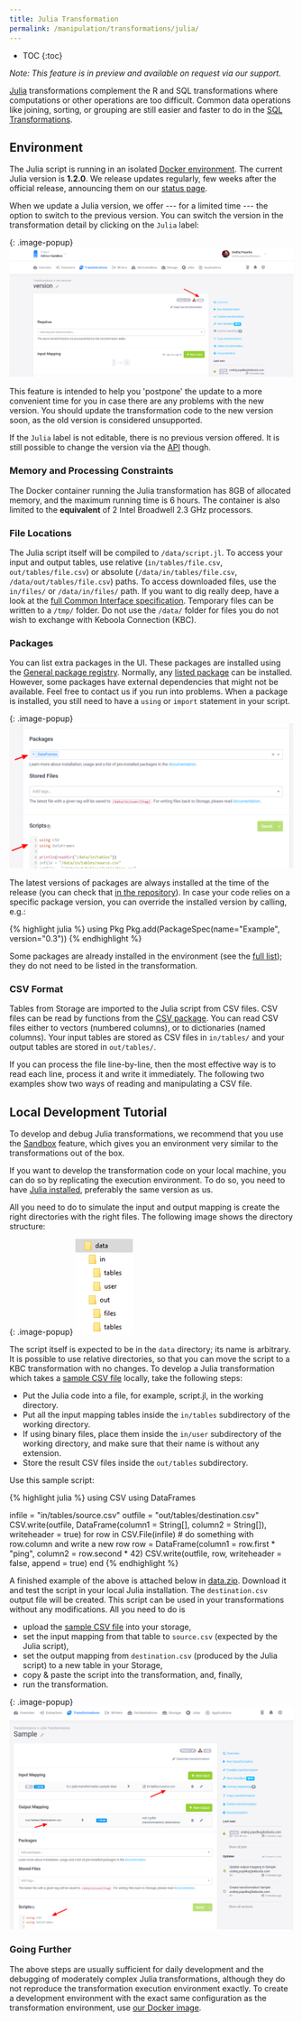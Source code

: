 ```yaml
---
title: Julia Transformation
permalink: /manipulation/transformations/julia/
---
```


* TOC
{:toc}

*Note: This feature is in preview and available on request via our support.*

[Julia](https://julialang.org/) transformations complement the R and SQL transformations where computations or other operations are too difficult.
Common data operations like joining, sorting, or grouping are still easier and faster to do in the [SQL Transformations](/manipulation/transformations/).

## Environment
The Julia script is running in an isolated [Docker environment](https://developers.keboola.com/integrate/docker-bundle/).
The current Julia version is **1.2.0**. We release updates regularly, few weeks after the official release, announcing them
on our [status page](http://status.keboola.com/).

When we update a Julia version, we offer --- for a limited time --- the option to switch to the previous version. You can
switch the version in the transformation detail by clicking on the `Julia` label:

{: .image-popup}
![Screenshot - Transformations Versions](/manipulation/transformations/julia/versions.png)

This feature is intended to help you 'postpone' the update to a more convenient time for you in case there are
any problems with the new version. You should update the transformation code to the new version soon, as the old
version is considered unsupported.

If the `Julia` label is not editable, there is no previous version offered. It is still possible to change the version
via the [API](https://developers.keboola.com/integrate/storage/api/configurations/) though.

### Memory and Processing Constraints
The Docker container running the Julia transformation has 8GB of allocated memory, and the maximum running time is 6 hours.
The container is also limited to the **equivalent** of 2 Intel Broadwell 2.3 GHz processors.

### File Locations
The Julia script itself will be compiled to `/data/script.jl`. To access your input and output tables, use
relative (`in/tables/file.csv`, `out/tables/file.csv`) or absolute (`/data/in/tables/file.csv`, `/data/out/tables/file.csv`) paths.
To access downloaded files, use the `in/files/` or `/data/in/files/` path. If you want to dig really deep,
have a look at the [full Common Interface specification](https://developers.keboola.com/extend/common-interface/).
Temporary files can be written to a `/tmp/` folder. Do not use the `/data/` folder for files you do not wish to exchange with Keboola Connection (KBC).

### Packages
You can list extra packages in the UI. These packages are installed using the [General package registry](https://github.com/JuliaRegistries/General).
Normally, any [listed package](https://github.com/JuliaRegistries/General) can be installed. However, some packages have external dependencies that might not be available.
Feel free to contact us if you run into problems. When a package is installed, you still need to have a `using` or `import` statement in your script.

{: .image-popup}
![Screenshot - Package Configuration](/manipulation/transformations/julia/packages.png)

The latest versions of packages are always installed at the time of the release (you can check that
[in the repository](https://github.com/keboola/docker-custom-julia/releases)). In case your code relies on a specific package version, 
you can override the installed version by calling, e.g.:

{% highlight julia %}
using Pkg
Pkg.add(PackageSpec(name="Example", version="0.3"))
{% endhighlight %}

Some packages are already installed in the environment
(see the [full list](https://github.com/keboola/docker-custom-julia/blob/master/install.jl)); 
they do not need to be listed in the transformation.

### CSV Format
Tables from Storage are imported to the Julia script from CSV files. CSV files can be read by functions
from the [CSV package](https://juliadata.github.io/CSV.jl/stable/).
You can read CSV files either to vectors (numbered columns), or to dictionaries (named columns).
Your input tables are stored as CSV files in `in/tables/` and your output tables are stored in `out/tables/`.

If you can process the file line-by-line, then the most effective way is to read each line, process it and write
it immediately. The following two examples show two ways of reading and manipulating a CSV file.

## Local Development Tutorial
To develop and debug Julia transformations, we recommend that you use the [Sandbox](/manipulation/transformations/sandbox/) feature, which gives you an environment very similar to the transformations out of the box.

If you want to develop the transformation code on your local machine, you can do so by replicating the execution environment.
To do so, you need to have [Julia installed](https://julialang.org/downloads/), preferably the same version as us.

All you need to do to simulate the input and output mapping is create the right directories with the right files.
The following image shows the directory structure:

{: .image-popup}
![Screenshot - Data folder structure](/manipulation/transformations/julia/tree.png)

The script itself is expected to be in the `data` directory; its name is arbitrary. It is possible to use relative directories,
so that you can move the script to a KBC transformation with no changes. To develop a Julia transformation which takes a [sample CSV file](/manipulation/transformations/julia/source.csv) locally, take the following steps:

- Put the Julia code into a file, for example, script.jl, in the working directory.
- Put all the input mapping tables inside the `in/tables` subdirectory of the working directory.
- If using binary files, place them inside the `in/user` subdirectory of the working directory, and make sure that their name is without any extension.
- Store the result CSV files inside the `out/tables` subdirectory.

Use this sample script:

{% highlight julia %}
using CSV
using DataFrames

infile = "in/tables/source.csv"
outfile = "out/tables/destination.csv"
CSV.write(outfile, DataFrame(column1 = String[], column2 = String[]), writeheader = true)
for row in CSV.File(infile)
    # do something with row.column and write a new row
    row = DataFrame(column1 = row.first * "ping", column2 = row.second * 42)
    CSV.write(outfile, row, writeheader = false, append = true)
end
{% endhighlight %}

A finished example of the above is attached below in [data.zip](/manipulation/transformations/julia/data.zip).
Download it and test the script in your local Julia installation. The `destination.csv` output file will be created.
This script can be used in your transformations without any modifications. All you need to do is

- upload the [sample CSV file](/manipulation/transformations/julia/source.csv) into your storage,
- set the input mapping from that table to `source.csv` (expected by the Julia script),
- set the output mapping from `destination.csv` (produced by the Julia script) to a new table in your Storage,
- copy & paste the script into the transformation, and, finally,
- run the transformation.

{: .image-popup}
![Screenshot - Sample Input Output Mapping](/manipulation/transformations/julia/sample-io.png)

### Going Further
The above steps are usually sufficient for daily development and the debugging of moderately complex Julia transformations,
although they do not reproduce the transformation execution environment exactly. To create a development environment
with the exact same configuration as the transformation environment, use [our Docker image](https://developers.keboola.com/extend/docker/running/#running-transformations).
